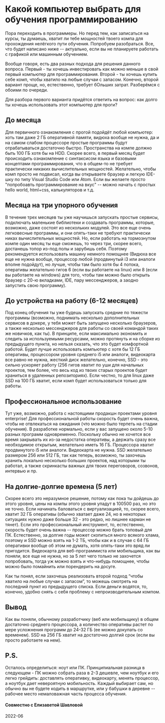 # Какой компьютер выбрать для обучения программированию

Пора переходить в программеры. Но перед тем, как записаться на курсы, ты думаешь, хватит ли тебе мощностей твоего компа для прохождения нелёгкого пути обучения. Попробуем разобраться. Все, что будет написано ниже -- актуально, если вы не планируете работать с графикой или машинным обучением.

Вообще говоря, есть два разных подхода для решения данного вопроса. Первый - ты хочешь инвестировать как можно меньше в свой первый компьютер для программирования. Второй - ты хочешь купить себе комп, чтобы хватило на любые случаи с запасом. Конечно, второй вариант проще, но, естественно, требует бОльших затрат. Разберёмся с обоими по очереди.

Для разбора первого варианта придётся ответить на вопрос: как долго ты хочешь использовать этот компьютер для проги?

## До месяца
Для первичного ознакомления с прогой подойдёт любой компьютер: хоть там даже 2 ГБ оперативной памяти, видюха вообще не нужна, да и на самом слабом процессоре простые программы будут отрабатываться достаточно быстро. Пространства на компе должно быть 100 ГБ хотя бы на HDD. Скорее всего, в первый месяц будет происходить ознакомление с синтаксисом языка и базовыми концептами программирования, что в общем-то не требует практически никаких вычислительных мощностей. Желательно, чтобы комп просто не подвисал, когда вы открываете браузер и легкую IDE-шку по типу Visual Studio Code или Atom. Если вы желаете просто "попробоавть программирование на вкус" -- можно начать с простых hello world, html+css, калькуляторов и т.д.

## Месяца на три упорного обучения
В течение трех месяцев ты уже научишься запускать простые сервисы, подключать маленькие библиотеки и создавать программы, которые, возможно, даже состоят из нескольких модулей. Это все еще очень легковесные программы, и они опять-таки не требуют практически никах вычислительных мощностей. Но, если работать на тормознутом компе один месяц ты еще сможешь, то через три, скорее всего, достанешь топор из-под полы и зарубишь себя. Поэтому рекомендуется использовать машину немного помощнее (Видюха все еще не нужна вообще, процессор любой (продвинутый i3 или аналоги вполне подойдут), но лучше, чтобы там было хотя бы 4 потока, оперативы желательно гигов 6 (если вы работаете на linux) или 8 (если вы работаете на windows) для того, чтобы там можно было открыть браузер с 20-ю вкладками, IDE, пару мессенджеров, а заодно запустить свою программу).

## До устройства на работу (6-12 месяцев)
Под конец обучения ты уже будешь запускать средние по тяжести программы (возможно, поднимать несколько дополнительных сервисов в докере, у тебя может быть запущено несколько браузеров, а также несколько мессенджеров для работы со своей командой таких же новичков, как ты). В принципе, если максимально экономить и следить за используемыми ресурсами, можно протянуть и на сборке из предыдущего пункта, но нельзя сказать, что это будет комфортной работой. Будет лучше использовать компьютер с хотя бы 12 ГБ оперативы, процессором уровня среднего i5 или аналоги, видеокарта все равно не нужна, жесткий диск желательно, конечно, SSD - это сильно ускоряет работу (256 гигов хватит по уши для начальных проектов, тем более, что весь код из твоих старых проектов будет храниться в удаленных репозиториях). Если честно, то для linux даже SSD на 100 ГБ хватит, если комп будет использоваться только для работы.

## Профессиональное использование
Тут уже, возможно, работа с настоящими продакшн проектами уровня enterprise! Для профессиональной работы скорость будет очень важна, чтобы не отвлекаться на ожидания (что можно было терпеть на стадии обучения). В разработке нормально, если у вас запущено около 5-10 разных программ одновременно. Поскольку обычно не хочется все время закрывать их из-за недостатка оперативы, а держать сразу все необходимое открытым, желательно иметь 16 ГБ. Процессора хватит продвинутого i5 или аналоги. Видеокарта не нужна. SSD желательно размером 256 или 512 ГБ, так как теперь, возможно, ты захочешь хранить локально несколько больших проектов, над которыми ты работал, а также скринкасты важных для твоих переговоров, созвонов, интервью и пр.

## На долгие-долгие времена (5 лет)
Скорее всего это неразумное решение, потому как пока ты дойдешь до этого уровня, цены на компы этого уровня упадут в 100500 раз, но это не точно. Если начинать баловаться с виртуализацией, то, скорее всего, хватит 32 ГБ оперативы (обычно хватает даже 24, но в некоторых ситуациях нужно даже больше 32 - это редко, но лишнее карман не тянет). Если это профессиональный инструмент, то, естественно, скорость будет очень важна -- процессор можно брать топовый для ПК. Естественно, за долгие годы может скопиться много всякого хлама, поэтому и SSD можно взять на 1-2 ТБ, чтобы как и в случае с 64 ГБ оперативки вообще об этом не думать, хотя опять-таки это вряд ли пригодится. Видеокарта для веб-программиста или мобильщика, как вы поняли, все еще не нужна, но за 5 лет чего только не захочется попробовать, тогда уж можно взять и что-нибудь помощнее, чтобы можно было помайнить или порендерить на досуге.


Как ты понял, если захочешь реализовать второй подход “чтобы хватило на любые случаи с запасом”, то можешь смотреть на последний пункт из предыдущего списка. Если деньги водятся, то, конечно, удобно снять с себя проблему с непроизводительным компом.

## Вывод
Как вы поняли, обычному разработчику (веб или мобильщику) в общем достаточно среднего процессора, а количество оперативы растет по мере усложнения программ до 24-32 ГБ (ее можно докупать со временем). SSD на 256 ГБ хватит на достаточно долгий срок (если вы просто работаете на нем).

## P.S. 
Осталось определиться: ноут или ПК. Принципиальная разница в следующем - ПК можно собрать раза в 2-3 дешевле, чем ноутбук и его легко грейдить: доставлять оперативку, видеокарту, менять процессор, а ноутбук дает невероятную мобильность. Каждый выбирает сам, но обычно вы не будете кодить в маршрутке, или у бабушки в деревне -- рабочее место немаловажная часть процесса обучения.

#### Совместно с Елизаветой Шавловой
2022-06